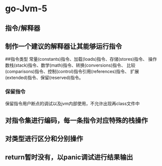 # go-Jvm-5
## 指令/解释器
## 制作一个建议的解释器让其能够运行指令

##指令类型
常量(constants)指令、加载(loads)指令、存储(stores)指令、
操作数栈(stack)指令、数学(math)指令、转换(conversions)指令、
比较(comparisons)指令、控制(control)指令引用(references)指令、
扩展(extended)指令、保留(reserved)指令。
### 保留指令
保留指令用户断点的调试以及jvm内部使用，不允许出现再class文件中
## 对指令集进行编码，每一条指令对应特殊的栈操作
## 对类型进行区分和分别操作
## return暂时没有，以panic调试进行结果输出
